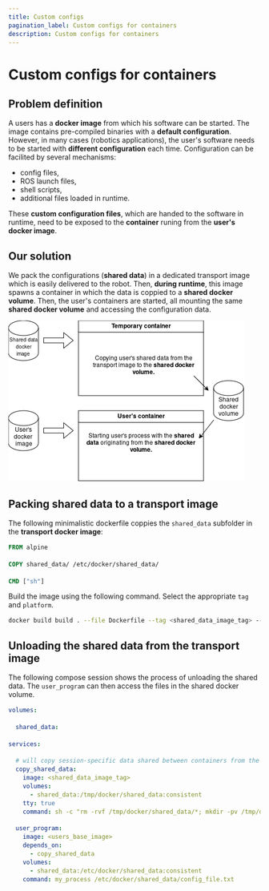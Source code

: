 ```yaml
---
title: Custom configs
pagination_label: Custom configs for containers
description: Custom configs for containers
---
```


# Custom configs for containers

## Problem definition

A users has a **docker image** from which his software can be started.
The image contains pre-compiled binaries with a **default configuration**.
However, in many cases (robotics applications), the user's software needs to be started with **different configuration** each time.
Configuration can be facilited by several mechanisms:

* config files,
* ROS launch files,
* shell scripts,
* additional files loaded in runtime.

These **custom configuration files**, which are handed to the software in runtime, need to be exposed to the **container** runing from the **user's docker image**.

## Our solution

We pack the configurations (**shared data**) in a dedicated transport image which is easily delivered to the robot.
Then, **during runtime**, this image spawns a container in which the data is coppied to a **shared docker volume**.
Then, the user's containers are started, all mounting the same **shared docker volume** and accessing the configuration data.

![](./fig/containers_shared_data.png)

## Packing shared data to a transport image

The following minimalistic dockerfile coppies the `shared_data` subfolder in the **transport docker image**:

```dockerfile
FROM alpine

COPY shared_data/ /etc/docker/shared_data/

CMD ["sh"]
```

Build the image using the following command.
Select the appropriate `tag` and `platform`.

```bash
docker build build . --file Dockerfile --tag <shared_data_image_tag> --platform=linux/<my_platform>
```

## Unloading the shared data from the transport image

The following compose session shows the process of unloading the shared data.
The `user_program` can then access the files in the shared docker volume.

```yaml
volumes:

  shared_data:

services:

  # will copy session-specific data shared between containers from the shared_data container to a shared volume
  copy_shared_data:
    image: <shared_data_image_tag>
    volumes:
      - shared_data:/tmp/docker/shared_data:consistent
    tty: true
    command: sh -c "rm -rvf /tmp/docker/shared_data/*; mkdir -pv /tmp/docker/shared_data; cp -rv /etc/docker/shared_data/* /tmp/docker/shared_data/"

  user_program:
    image: <users_base_image>
    depends_on:
      - copy_shared_data
    volumes:
      - shared_data:/etc/docker/shared_data:consistent
    command: my_process /etc/docker/shared_data/config_file.txt
```
